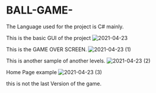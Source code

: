 # BALL-GAME-

The Language used for the project is C# mainly.

This is the basic GUI of the project
![2021-04-23](https://user-images.githubusercontent.com/51732423/115803386-0c0bc880-a3e1-11eb-8364-7240fa985d01.png)

This is the GAME OVER SCREEN.
![2021-04-23 (1)](https://user-images.githubusercontent.com/51732423/115803395-1037e600-a3e1-11eb-890e-9df1679db6e8.png)

This is another sample of another levels.
![2021-04-23 (2)](https://user-images.githubusercontent.com/51732423/115803399-1332d680-a3e1-11eb-96dd-33d08aaa48f0.png)

Home Page example 
![2021-04-23 (3)](https://user-images.githubusercontent.com/51732423/115803406-175ef400-a3e1-11eb-9e52-616ad0345aa8.png)

this is not the last Version of the game. 
